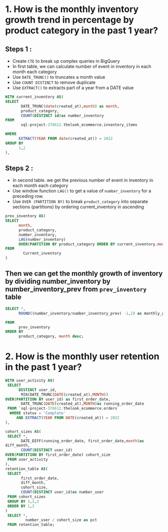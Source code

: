 # 1. How is the monthly inventory growth trend in percentage by product category in the past 1 year?

## Steps 1 :
- Create `CTE` to break up complex queries in BigQuery
- In first table, we can calculate number of event in inventory in each month each category
- Use `DATE_TRUNC()` to truncates a month value
- Use `COUNT DISTINCT` to remove duplicate
- Use `EXTRACT()` to extracts part of a year from a DATE value

```sql
WITH current_inventory AS(
SELECT
       DATE_TRUNC(date(created_at),month) as month,
       product_category,
       COUNT(DISTINCT id)as number_inventory
FROM
       sql-project-376612.thelook_ecommerce.inventory_items

WHERE
      EXTRACT(YEAR FROM date(created_at)) = 2022
GROUP BY
      1,2
),
```

## Steps 2 :
- In second table. we get the previous number of event in inventory in each month each category
- Use window function `LAG()` to get a value of `number_inventory` for a preceding row.
- Use `OVER (PARTITION BY)` to break `product_category` into separate sections (partitions) by ordering current_inventory in ascending

```sql
prev_inventory AS(
SELECT
      month,
      product_category,
      number_inventory,
      LAG(number_inventory)
      OVER(PARTITION BY product_category ORDER BY current_inventory.month) as number_inventory_prev
FROM
    	Current_inventory
)
```

## Then we can get the monthly growth of inventory by dividing number_inventory by number_inventory_prev from `prev_inventory` table

```sql
SELECT *,
      ROUND((number_inventory/number_inventory_prev) -1,2) as monthly_growth

FROM
      prev_inventory
ORDER BY
      product_category, month desc;
```

# 2. How is the monthly user retention in the past 1 year?
```sql
WITH user_activity AS(
 SELECT
      DISTINCT user_id,
       MIN(DATE_TRUNC(DATE(created_at),MONTH))
OVER(PARTITION BY user_id) as first_order_date,
       DATE_TRUNC(DATE(created_at),MONTH)as running_order_date
 FROM `sql-project-376612.thelook_ecommerce.orders`   
  WHERE status = 'Complete'
     AND EXTRACT(YEAR FROM DATE(created_at)) = 2022
),

cohort_sizes AS(
 SELECT *,
       DATE_DIFF(running_order_date, first_order_date,month)as
diff_month,
       COUNT(DISTINCT user_id)
OVER(PARTITION BY first_order_date) cohort_size
 FROM user_activity     
),
retention_table AS(
 SELECT
       first_order_date,
       diff_month,
       cohort_size,
       COUNT(DISTINCT user_id)as number_user
 FROM cohort_sizes     
 GROUP BY 1,2,3
 ORDER BY 1,2
)
 SELECT *,
         number_user / cohort_size as pct
 FROM retention_table;
```
